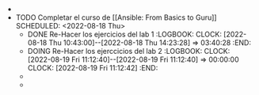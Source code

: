 -
- TODO Completar el curso de [[Ansible: From Basics to Guru]]
  SCHEDULED: <2022-08-18 Thu>
	- DONE Re-Hacer los ejercicios del lab 1
	  :LOGBOOK:
	  CLOCK: [2022-08-18 Thu 10:43:00]--[2022-08-18 Thu 14:23:28] =>  03:40:28
	  :END:
	- DOING Re-Hacer los ejerccicios del lab 2
	  :LOGBOOK:
	  CLOCK: [2022-08-19 Fri 11:12:40]--[2022-08-19 Fri 11:12:40] =>  00:00:00
	  CLOCK: [2022-08-19 Fri 11:12:42]
	  :END:
	-
	-